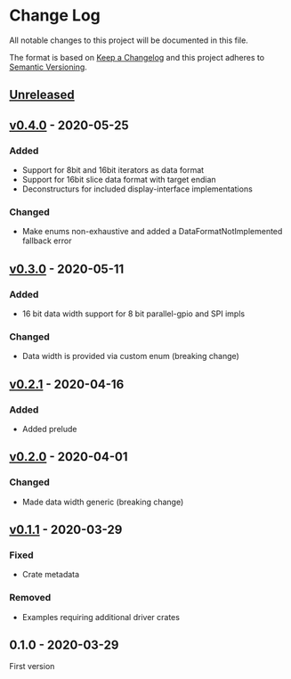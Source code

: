 # Change Log

All notable changes to this project will be documented in this file.

The format is based on [Keep a Changelog](http://keepachangelog.com/)
and this project adheres to [Semantic Versioning](http://semver.org/).

## [Unreleased]

## [v0.4.0] - 2020-05-25

### Added

- Support for 8bit and 16bit iterators as data format
- Support for 16bit slice data format with target endian
- Deconstructurs for included display-interface implementations

### Changed

- Make enums non-exhaustive and added a DataFormatNotImplemented fallback error

## [v0.3.0] - 2020-05-11

### Added

- 16 bit data width support for 8 bit parallel-gpio and SPI impls

### Changed

- Data width is provided via custom enum (breaking change)

## [v0.2.1] - 2020-04-16

### Added

- Added prelude

## [v0.2.0] - 2020-04-01

### Changed

- Made data width generic (breaking change)

## [v0.1.1] - 2020-03-29

### Fixed

- Crate metadata

### Removed

- Examples requiring additional driver crates

## 0.1.0 - 2020-03-29

First version

[Unreleased]: https://github.com/therealprof/display-interface/compare/v0.4.0...HEAD
[v0.4.0]: https://github.com/therealprof/display-interface/compare/v0.3.0...v0.4.0
[v0.3.0]: https://github.com/therealprof/display-interface/compare/v0.2.1...v0.3.0
[v0.2.1]: https://github.com/therealprof/display-interface/compare/v0.2.0...v0.2.1
[v0.2.0]: https://github.com/therealprof/display-interface/compare/v0.1.1...v0.2.0
[v0.1.1]: https://github.com/therealprof/display-interface/compare/v0.1.0...v0.1.1
